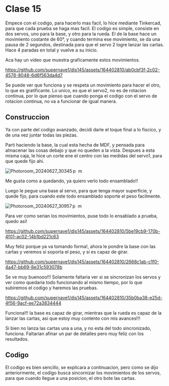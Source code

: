 # Clase 15

Empece con el codigo, para hacerlo mas facil, lo hice mediante Tinkercad, para que cada prueba se haga mas facil. El codigo es simple, consiste en dos servos, uno para la base, y otro para la rueda. El de la base hace un movimiento costante de 60°, y cuando termina ese movimiento, se da una pausa de 2 segundos, destinada para que el servo 2 logre lanzar las cartas.
Hace 4 paradas en total y vuelve a su inicio.

Aca hay un video que muestra graficamente estos movimientos.

https://github.com/supernave1/dis145/assets/164402810/ab0cbf3f-2c02-4578-8048-6d6f563da4d7

Se puede ver que funciona y se respeta un movimiento para hacer el otro, lo que es gratificante. Lo unico, es que el servo2, no es de rotacion continua, por lo que pienso que cuando ponga el codigo con el servo de rotacion continua, no va a funcionar de igual manera.

## Construccion

Ya con parte del codigo avanzado, decidi darle el toque final a lo fiscico, y de una vez juntar todas las piezas.

Parti haciendo la base, la cual esta hecha de MDF, y pensada para almacenar las cosas debajo y que no queden a la vista. Despues a esta misma caja, le hice un corte ene el centro con las medidas del servo1, para que quede fijo ahi.


![Photoroom_20240627_30345 p  m](https://github.com/supernave1/dis145/assets/164402810/7c4ff509-e25c-4479-93bb-aee5f58d6114)

Me gusta como a quedando, ya quiero verlo todo ensamblado!!

Luego le pegue una base al servo, para que tenga mayor superficie, y quede fijo, para cuando este todo ensamblado soporte el peso facilmente.

![Photoroom_20240627_30957 p  m](https://github.com/supernave1/dis145/assets/164402810/1388c533-47dd-44d3-a122-e22c6dc9869b)

Para ver como serian los movimientos, puse todo lo ensablado a prueba, quedo asi!


https://github.com/supernave1/dis145/assets/164402810/5be19cb9-170b-4f01-ac02-14b1bd221c63

Muy feliz porque ya va tomando forma!, ahora le pondre la base con las cartas y veremos si soporta el peso, y si es capaz de girar.


https://github.com/supernave1/dis145/assets/164402810/2668c1ab-c1f0-4a47-bb69-8e31c593078b

Se ve muy buenooo!!! Solamente faltaria ver si se sincronizan los servos y ver como quedaria todo funcionando al mismo tiempo, por lo que subiremos el codigo y haremos las pruebas.


https://github.com/supernave1/dis145/assets/164402810/35b0ba38-e25d-4f56-9acf-ee72a3834444

Funciona!!! la base es capaz de girar, mientras que la rueda es capaz de la lanzar las cartas, asi que estoy muy contento con mis avances!!!

Si bien no lanza las cartas una a una, y no esta del todo sincronizado, funciona. Faltarian afinar un par de detalles pero muy feliz con los resultados.


## Codigo

El codigo es bien sencillo, se explicara a continuacion, pero como se dijo anteriormente, el codigo busca sincornizar los movimientos de los servos, para que cuando llegue a una posicion, el otro bote las cartas.











